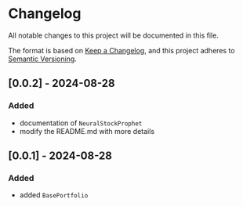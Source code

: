 # Changelog

All notable changes to this project will be documented in this file.

The format is based on [Keep a Changelog](https://keepachangelog.com/en/1.1.0/),
and this project adheres to [Semantic Versioning](https://semver.org/spec/v2.0.0.html).

## [0.0.2] - 2024-08-28

### Added

-   documentation of `NeuralStockProphet`
-   modify the README.md with more details

## [0.0.1] - 2024-08-28

### Added

-   added `BasePortfolio`
